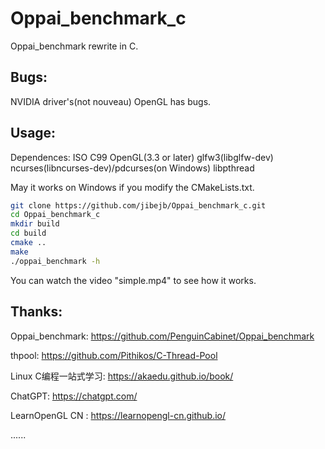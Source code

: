 # Oppai_benchmark_c

Oppai_benchmark rewrite in C.

## Bugs:
NVIDIA driver's(not nouveau) OpenGL has bugs.

## Usage:


Dependences: ISO C99 OpenGL(3.3 or later) glfw3(libglfw-dev) ncurses(libncurses-dev)/pdcurses(on Windows) libpthread

May it works on Windows if you modify the CMakeLists.txt.

```bash
git clone https://github.com/jibejb/Oppai_benchmark_c.git
cd Oppai_benchmark_c
mkdir build
cd build
cmake ..
make
./oppai_benchmark -h
```

You can watch the video "simple.mp4" to see how it works.

## Thanks:
Oppai_benchmark: https://github.com/PenguinCabinet/Oppai_benchmark

thpool: https://github.com/Pithikos/C-Thread-Pool

Linux C编程一站式学习: https://akaedu.github.io/book/

ChatGPT: https://chatgpt.com/

LearnOpenGL CN : https://learnopengl-cn.github.io/

......

